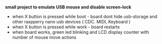 **small project to emulate USB mouse and disable screen-lock**
- when X button is pressed while boot - board dont hide usb-storage and other raspperry nano usb devices ( CDC. MIDI, Keyboard )
- when X button is pressed while work - board restarts
- when board works, green led blinking and LCD display counter with number of mouse move actions
